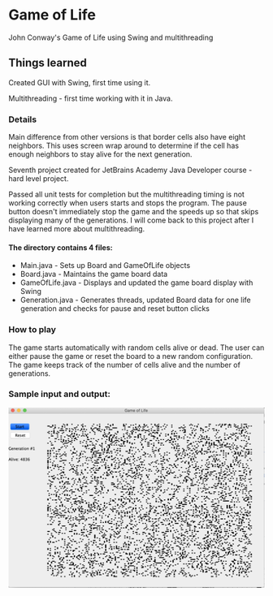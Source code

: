 # Game of Life

John Conway's Game of Life using Swing and multithreading

## Things learned

Created GUI with Swing, first time using it.

Multithreading - first time working with it in Java.

### Details

Main difference from other versions is that border cells also have eight neighbors. This uses screen wrap around to determine if the cell has enough neighbors to stay alive for the next generation.

Seventh project created for JetBrains Academy Java Developer course - hard level project.

Passed all unit tests for completion but the multithreading timing is not working correctly when users starts and stops the program. The pause button doesn't immediately stop the game and the speeds up so that skips displaying many of the generations.  I will come back to this project after I have learned more about multithreading.

#### The directory contains 4 files: 

* Main.java - Sets up Board and GameOfLife objects
* Board.java - Maintains the game board data
* GameOfLife.java - Displays and updated the game board display with Swing
* Generation.java - Generates threads, updated Board data for one life generation and checks for pause and reset button clicks 

### How to play

The game starts automatically with random cells alive or dead.  The user can either pause the game or reset the board to a new random configuration. The game keeps track of the number of cells alive and the number of generations.

### Sample input and output:

![screenshot](https://github.com/mikestagney/game-of-life/blob/main/Game%20of%20Life.png)

